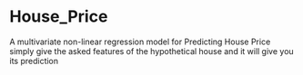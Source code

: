 # House_Price
A multivariate non-linear regression model for Predicting House Price
simply give the asked features of the hypothetical house and it will give you its prediction

